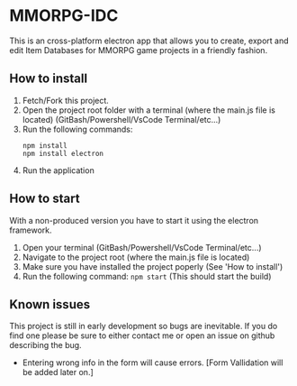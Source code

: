 # MMORPG-IDC
 This is an cross-platform electron app that allows you to create, export and edit Item Databases for MMORPG game projects in a friendly fashion.

## How to install
1. Fetch/Fork this project.
2. Open the project root folder with a terminal (where the main.js file is located) (GitBash/Powershell/VsCode Terminal/etc...)
3. Run the following commands: 
    ```
    npm install
    npm install electron
    ```
4. Run the application

## How to start

With a non-produced version you have to start it using the electron framework.

1. Open your terminal (GitBash/Powershell/VsCode Terminal/etc...)
2. Navigate to the project root (where the main.js file is located)
3. Make sure you have installed the project poperly (See 'How to install')
4. Run the following command: `npm start` (This should start the build)

## Known issues
This project is still in early development so bugs are inevitable. If you do find one please be sure to either contact me or open an issue on github describing the bug.

- Entering wrong info in the form will cause errors. [Form Vallidation will be added later on.]
